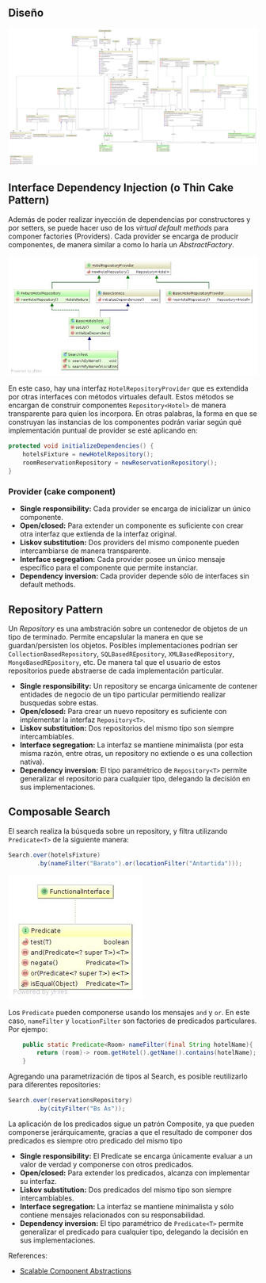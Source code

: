 ## Diseño

   ![Diagrama de clases](/documentation/class_diagram.png)

## Interface Dependency Injection (o Thin Cake Pattern)

Además de poder realizar inyección de dependencias por constructores y por setters, se puede hacer uso de
los *virtual default methods* para componer factories (Providers). Cada provider se encarga de producir componentes,
de manera similar a como lo haría un *AbstractFactory*.

   ![Thin Cake Pattern](/documentation/thin_cake_pattern.jpg)

En este caso, hay una interfaz `HotelRepositoryProvider` que es extendida por otras interfaces con métodos
virtuales default. Estos métodos se encargan de construir componentes `Repository<Hotel>` de manera transparente para
quien los incorpora.
En otras palabras, la forma en que se construyan las instancias de los componentes podrán variar según qué
implementación puntual de provider se esté aplicando en:

```java
protected void initializeDependencies() {
    hotelsFixture = newHotelRepository();
    roomReservationRepository = newReservationRepository();
}
```

### Provider (cake component)

 - **Single responsibility:** Cada provider se encarga de inicializar un único componente.
 - **Open/closed:** Para extender un componente es suficiente con crear otra interfaz que extienda de la interfaz original.
 - **Liskov substitution:** Dos providers del mismo componente pueden intercambiarse de manera transparente.
 - **Interface segregation:** Cada provider posee un único mensaje específico para el componente que permite instanciar.
 - **Dependency inversion:** Cada provider depende sólo de interfaces sin default methods.

## Repository Pattern

Un *Repository* es una ambstración sobre un contenedor de objetos de un tipo de terminado.
Permite encapslular la manera en que se guardan/persisten los objetos.
Posibles implementaciones podrían ser `CollectionBasedRepository`, `SQLBasedREpository`, `XMLBasedRepository`, `MongoBasedREpository`, etc.
De manera tal que el usuario de estos repositorios puede abstraerse de cada implementación particular.

 - **Single responsibility:** Un repository se encarga únicamente de contener entidades de negocio de un tipo particular permitiendo realizar busquedas sobre estas.
 - **Open/closed:** Para crear un nuevo repository es suficiente con implementar la interfaz `Repository<T>`.
 - **Liskov substitution:** Dos repositorios del mismo tipo son siempre intercambiables.
 - **Interface segregation:** La interfaz se mantiene minimalista (por esta misma razón, entre otras, un repository no extiende o es una collection nativa).
 - **Dependency inversion:** El tipo paramétrico de `Repository<T>` permite generalizar el repositorio para cualquier tipo, delegando la decisión en sus implementaciones.



## Composable Search

El search realiza la búsqueda sobre un repository, y filtra utilizando `Predicate<T>` de la siguiente manera:

```java
Search.over(hotelsFixture)
        .by(nameFilter("Barato").or(locationFilter("Antartida")));
```

![Predicate](/documentation/predicate.jpg)

Los `Predicate` pueden componerse usando los mensajes `and` y `or`. En este caso, `nameFilter` y `locationFilter` son
factories de predicados particulares.
Por ejempo:

```java
    public static Predicate<Room> nameFilter(final String hotelName){
        return (room)-> room.getHotel().getName().contains(hotelName);
    }
```

Agregando una parametrización de tipos al Search, es posible reutilizarlo para diferentes repositories:


```java
Search.over(reservationsRepository)
        .by(cityFilter("Bs As"));
```

La aplicación de los predicados sigue un patrón Composite, ya que pueden componerse jerárquicamente, gracias a que el
resultado de componer dos predicados es siempre otro predicado del mismo tipo

 - **Single responsibility:** El Predicate se encarga únicamente evaluar a un valor de verdad y componerse con otros predicados.
 - **Open/closed:** Para extender los predicados, alcanza con implementar su interfaz.
 - **Liskov substitution:** Dos predicados del mismo tipo son siempre intercambiables.
 - **Interface segregation:** La interfaz se mantiene minimalista y sólo contiene mensajes relacionados con su responsabilidad.
 - **Dependency inversion:** El tipo paramétrico de `Predicate<T>` permite generalizar el predicado para cualquier tipo, delegando la decisión en sus implementaciones.


References:

 - [Scalable Component Abstractions](http://lampwww.epfl.ch/~odersky/papers/ScalableComponent.pdf)

